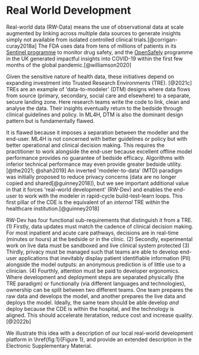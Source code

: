 # Real World Development

Real-world data (RW-Data) means the use of observational data at scale augmented by linking across multiple data sources to generate insights simply not available from isolated controlled clinical trials.[@corrigan-curay2018a] The FDA uses data from tens of millions of patients in its [Sentinel programme](https://www.sentinelinitiative.org) to monitor drug safety, and the [OpenSafely](https://www.opensafely.org) programme in the UK generated impactful insights into COVID-19 within the first few months of the global pandemic.[@williamson2020] 

Given the sensitive nature of health data, these initiatives depend on expanding investment into Trusted Research Environments (TRE). [@2021c] TREs are an example of 'data-to-modeler' (DTM) designs where data flows from source (primary, secondary, social care and elsewhere) to a separate, secure landing zone. Here research teams write the code to link, clean and analyse the data. Their insights eventually return to the bedside through clinical guidelines and policy. In ML4H, DTM is also the dominant design pattern but is fundamentally flawed.

It is flawed because it imposes a separation between the modeller and the end-user. ML4H is not concerned with better guidelines or policy but with better operational and clinical decision making. This requires the practitioner to work alongside the end-user because excellent offline model performance provides no guarantee of bedside efficacy. Algorithms with inferior technical performance may even provide greater bedside utility.[@the2021; @shah2019] An inverted 'modeler-to-data' (MTD) paradigm was initially proposed to reduce privacy concerns (data are no longer copied and shared[@guinney2018]), but we see important additional value in that it forces 'real-world development' (RW-Dev) and enables the end-user to work with the modeler in rapid-cycle build-test-learn loops. This first pillar of the CDE is the equivalent of an *internal* TRE *within* the healthcare institution.[@guinney2018] 

RW-Dev has four functional sub-requirements that distinguish it from a TRE. (1) Firstly, data updates must match the cadence of clinical decision making. For most inpatient and acute care pathways, decisions are in real-time (minutes or hours) at the bedside or in the clinic. (2) Secondly, experimental work on live data must be sandboxed and live clinical system protected (3) Thirdly, privacy must be managed such that teams are able to develop end-user applications that inevitably display patient identifiable information (PII) alongside the model outputs: an anonymous prediction is of little use to a clinician. (4) Fourthly, attention must be paid to developer ergonomics. Where development and deployment steps are separated physically (the TRE paradigm) or functionally (via different languages and technologies), ownership can be split between two different teams. One team prepares the raw data and develops the model, and another prepares the live data and deploys the model. Ideally, the same team should be able develop *and* deploy because the CDE is within the hospital, and the technology is aligned. This should accelerate iteratation, reduce cost and increase quality.[@2022b]

We illustrate this idea with a description of our local real-world development platform in \href{fig:1}{Figure 1}, and provide an extended description in the Electronic Supplementary Material.

